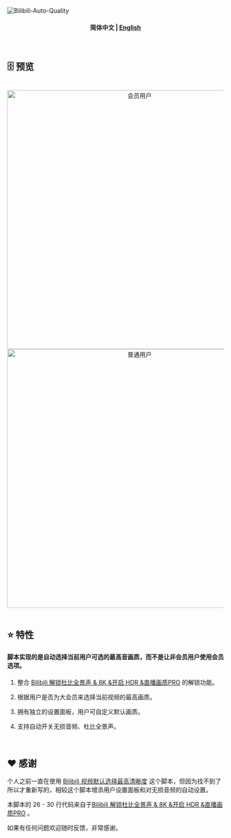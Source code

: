 ![Bilibili-Auto-Quality](https://socialify.git.ci/AHCorn/Bilibili-Auto-Quality/image?description=1&descriptionEditable=%E8%87%AA%E5%8A%A8%E8%A7%A3%E9%94%81%E5%B9%B6%E6%9B%B4%E6%94%B9%E5%93%94%E5%93%A9%E5%93%94%E5%93%A9%E8%A7%86%E9%A2%91%E7%9A%84%E7%94%BB%E8%B4%A8%E5%92%8C%E9%9F%B3%E8%B4%A8%EF%BC%8C%E5%AE%9E%E7%8E%B0%E8%87%AA%E5%8A%A8%E9%80%89%E6%8B%A9%E6%9C%80%E9%AB%98%E7%94%BB%E8%B4%A8%E3%80%81%E6%97%A0%E6%8D%9F%E9%9F%B3%E9%A2%91%E5%8F%8A%E6%9D%9C%E6%AF%94%E5%85%A8%E6%99%AF%E5%A3%B0%20%E3%80%82&font=Raleway&forks=1&issues=1&language=1&name=1&owner=1&pattern=Brick%20Wall&pulls=1&stargazers=1&theme=Auto)

<div align="center">

####  **简体中文** | <a href="https://github.com/AHCorn/Bilibili-Auto-Quality/blob/main/README_EN.md"> English </a> 

</div>

<br>



## 🗄 预览

<br>

  
<div align="center">
    <img src="https://github.com/AHCorn/Bilibili-Auto-Quality/assets/42889600/b00089b4-34d5-4279-872a-e2cb7ce6c7b8" alt="会员用户" style="height: 600px;width: auto;">
   <img src="https://github.com/AHCorn/Bilibili-Auto-Quality/assets/42889600/c1d9caf8-0464-40b7-bf44-bd6625afb937" alt ="普通用户" style="height:600px;width:auto;">
</div>




<br>


## ⭐ 特性

#### 脚本实现的是自动选择当前用户可选的最高音画质，而不是让非会员用户使用会员选项。

1. 整合 [Bilibili 解锁杜比全景声 & 8K &开启 HDR &直播画质PRO](https://greasyfork.org/zh-TW/scripts/441403) 的解锁功能。

2. 根据用户是否为大会员来选择当前视频的最高画质。
   
3. 拥有独立的设置面板，用户可自定义默认画质。
   
4. 支持自动开关无损音频、杜比全景声。

<br>


## ❤ 感谢
个人之前一直在使用 [Bilibili 视频默认选择最高清晰度](https://greasyfork.org/zh-CN/scripts/374770-bilibili-%E8%A7%86%E9%A2%91%E9%BB%98%E8%AE%A4%E9%80%89%E6%8B%A9%E6%9C%80%E9%AB%98%E6%B8%85%E6%99%B0%E5%BA%A6) 这个脚本，但因为找不到了所以才重新写的，相较这个脚本增添用户设置面板和对无损音频的自动设置。

本脚本的 26 - 30 行代码来自于[Bilibili 解锁杜比全景声 & 8K &开启 HDR &直播画质PRO](https://greasyfork.org/zh-TW/scripts/441403) 。

如果有任何问题欢迎随时反馈，非常感谢。



